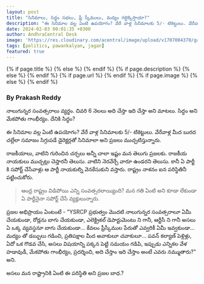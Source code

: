 ```yaml
---
layout: post
title: "సినిమాలు, సిద్ధం సభలు, ఫ్రీ స్కీములు, మద్యం గట్టెక్కిస్తాయా?"
description: "ఈ సినిమాల వల్ల ఏంటి ఉపయోగం? వేరే వాళ్ల సినిమాలకు 5/- టికెట్టులు. వేరేవాళ్ల మీద బురద చల్లేలా సమాజం సిగ్గుపడే డైరెక్టర్లతో సినిమాలా అని ప్రజలు ముచ్చటిస్తున్నారు."
date: 2024-02-03 00:01:35 +0300
author: AndhraCentral Desk
image: 'https://res.cloudinary.com/acentral/image/upload/v1707004370/ganja/jaganyatra_fjwras.png'
tags: [politics, pawankalyan, jagan]
featured: true
---
```


<meta content="{{ site.title }}" property="og:site_name">
{% if page.title %}
  <meta content="{{ page.title }}" property="og:title">
{% else %}
  <meta content="{{ site.title }}" property="og:title">
{% endif %}
{% if page.description %}
  <meta content="{{ page.description }}" property="og:description">
{% else %}
  <meta content="{{ site.description }}" property="og:description">
{% endif %}
{% if page.url %}
  <meta content="{{ site.url }}{{ page.url }}" property="og:url">
{% endif %}
{% if page.image %}
  <meta content="https://res.cloudinary.com/acentral/image/upload/v1707004370/ganja/jaganyatra_fjwras.png" property="og:image">
{% else %}
  <meta content="{{ site.url }}/images/og.png" property="og:image">
{% endif %}

### By Prakash Reddy

నాలుగున్నర సంవత్సరాలు వ్యర్థం. చివరి 6 నెలలు అది చేస్తా ఇది చేస్తా అని మాటలు. సిద్ధం అని మేకపోతు గాంభీర్యం. దేనికి సిద్ధం?

ఈ సినిమాల వల్ల ఏంటి ఉపయోగం? వేరే వాళ్ల సినిమాలకు 5/- టికెట్టులు. వేరేవాళ్ల మీద బురద చల్లేలా సమాజం సిగ్గుపడే డైరెక్టర్లతో సినిమాలా అని ప్రజలు ముచ్చటిస్తున్నారు.

రాజకీయాలు, వాటిని గురించిన చర్చలు అన్నీ చాలా ఇష్టం మన తెలుగు ప్రజలకు. రాజకీయ నాయకులు ముచ్చట్లు చెప్తారనీ తెలుసు. వాటిని నెరవేర్చే వారూ ఉండరని తెలుసు. కానీ ఏ పార్టీ కి సపోర్ట్ చేసేవాళ్లు ఆ పార్టీ నాయకుల్ని వెనకేసుకుని వస్తారు. రాష్ట్రం నాశనం ఐన పరిస్థితినీ పట్టించుకోరు.

> ఆంధ్ర రాష్ట్రం విడిపోయి ఎన్ని సంవత్సరలాయ్యింది? మన గతి ఏంటి అని కూడా లేకుండా ఏ పార్టీనైనా సపోర్ట్ చేసే వ్యక్తులున్నారు. 

ప్రజల అభిప్రాయం ఏంటంటే - "YSRCP ప్రభుత్వం మొదటి నాలుగున్నర సంవత్సరాలూ ఏమీ చేయకుండా, రోడ్లను బాగు చేయకుండా, ఎలెక్ట్రికల్ డెపార్టుమెంటు ని గానీ, ఆర్టీసీ ని గానీ అసలు ఏ ఒక్క వ్యవస్థనూ బాగు చేయకుండా... కేవలం ఫ్రీస్కీముల పేరుతో ఎవ్వరికీ ఏమీ ఇవ్వకుండా... మద్యం తో డబ్బులు గడించి, ప్రతిపక్షాల మీద అవాకులూ చవాకులూ... పవన్ కల్యాణ్ పెళ్లిళ్లు, ఏదో ఒక గొడవ చేసి, అసలు విషయాన్ని పక్కన పెట్టి సమయం గడిపి, ఇప్పుడు ఎన్నికల వేళ హడావుడీ, మేకపోతు గాంభీర్యం, ప్రదర్శించి, అది చేస్తాం ఇది చేస్తాం అంటే ఎవరు నమ్ముతారు?" అని.

అసలు మన రాష్ట్రానికి ఏంటి ఈ పరిస్థితి అని ప్రజల బాధ.?